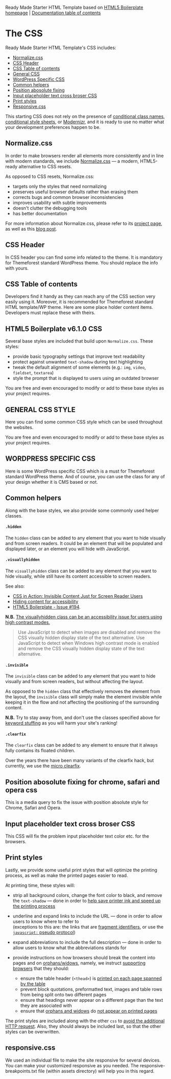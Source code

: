 Ready Made Starter HTML Template based on [HTML5 Boilerplate homepage](https://html5boilerplate.com/) | [Documentation
table of contents](TOC.md)

# The CSS

Ready Made Starter HTML Template's CSS includes:

* [Normalize.css](#normalizecss)
* [CSS Header](#css-header)
* [CSS Table of contents](#css-table-of-contents)
* [General CSS](#general-css)
* [WordPress Specific CSS](#wordpress-specific-css)
* [Common helpers](#common-helpers)
* [Position abosolute fixing](#position-abosolute-fixing)
* [Input placeholder text cross broser CSS](#Input-placeholder-text-cross-broser-css)
* [Print styles](#print-styles)
* [Responsive.css](#responsivecss)

This starting CSS does not rely on the presence of
[conditional class names](https://www.paulirish.com/2008/conditional-stylesheets-vs-css-hacks-answer-neither/),
[conditional style sheets](https://css-tricks.com/how-to-create-an-ie-only-stylesheet/),
or [Modernizr](https://modernizr.com/), and it is ready to use no matter what
your development preferences happen to be.


## Normalize.css

In order to make browsers render all elements more consistently and in line
with modern standards, we include
[Normalize.css](https://necolas.github.io/normalize.css/) — a modern, HTML5-ready
alternative to CSS resets.

As opposed to CSS resets, Normalize.css:

* targets only the styles that need normalizing
* preserves useful browser defaults rather than erasing them
* corrects bugs and common browser inconsistencies
* improves usability with subtle improvements
* doesn't clutter the debugging tools
* has better documentation

For more information about Normalize.css, please refer to its [project
page](https://necolas.github.com/normalize.css/), as well as this
[blog post](http://nicolasgallagher.com/about-normalize-css/).

## CSS Header

In CSS header you can find some info related to the theme. It is mandatory for Themeforest standard WordPress theme. You should replace the info with yours.

## CSS Table of contents

Developers find it handy as they can  reach any of the CSS section very easily using it. Moreover, it is recommended for Themeforest standard HTML template/WP theme. Here are some place holder content items. Developers must replace these with theirs.

## HTML5 Boilerplate v6.1.0 CSS

Several base styles are included that build upon `Normalize.css`. These
styles:

* provide basic typography settings that improve text readability
* protect against unwanted `text-shadow` during text highlighting
* tweak the default alignment of some elements (e.g.: `img`, `video`,
  `fieldset`, `textarea`)
* style the prompt that is displayed to users using an outdated browser

You are free and even encouraged to modify or add to these base styles as your
project requires.

## GENERAL CSS STYLE

Here you can find some common CSS style which can be used throughout the websites.

You are free and even encouraged to modify or add to these base styles as your
project requires.

## WORDPRESS SPECIFIC CSS 

Here is some WordPress specific CSS which is a must for Themeforest standard WordPress theme. And of course, you can use the class for any of your design whether it is CMS based or not.

## Common helpers

Along with the base styles, we also provide some commonly used helper classes.

#### `.hidden`

The `hidden` class can be added to any element that you want to hide visually
and from screen readers. It could be an element that will be populated and
displayed later, or an element you will hide with JavaScript.

#### `.visuallyhidden`

The `visuallyhidden` class can be added to any element that you want to hide
visually, while still have its content accessible to screen readers.

See also:

* [CSS in Action: Invisible Content Just for Screen Reader
  Users](https://webaim.org/techniques/css/invisiblecontent/)
* [Hiding content for
  accessibility](https://snook.ca/archives/html_and_css/hiding-content-for-accessibility)
* [HTML5 Boilerplate - Issue #194](https://github.com/h5bp/html5-boilerplate/issues/194).

__N.B.__ [The visuallyhidden class can be an accessibility issue for users using high contrast modes.](https://www.paciellogroup.com/blog/2012/08/notes-on-accessible-css-image-sprites/)

>Use JavaScript to detect when images are disabled and remove the CSS visually hidden display state of the text alternative.
Use JavaScript to detect when Windows high contrast mode is enabled and remove the CSS visually hidden display state of the text alternative.

#### `.invisible`

The `invisible` class can be added to any element that you want to hide
visually and from screen readers, but without affecting the layout.

As opposed to the `hidden` class that effectively removes the element from the
layout, the `invisible` class will simply make the element invisible while
keeping it in the flow and not affecting the positioning of the surrounding
content.

__N.B.__ Try to stay away from, and don't use the classes specified above for
[keyword stuffing](https://en.wikipedia.org/wiki/Keyword_stuffing) as you will
harm your site's ranking!

#### `.clearfix`

The `clearfix` class can be added to any element to ensure that it always fully
contains its floated children.

Over the years there have been many variants of the clearfix hack, but currently,
we use the [micro clearfix](http://nicolasgallagher.com/micro-clearfix-hack/).


## Position abosolute fixing for chrome, safari and opera css

This is a media query to fix the issue with position absolute style for Chrome, Safari and Opera.

## Input placeholder text cross broser CSS

This CSS will fix the problem input placeholder text color etc. for the browsers.


## Print styles

Lastly, we provide some useful print styles that will optimize the printing
process, as well as make the printed pages easier to read.

At printing time, these styles will:

* strip all background colors, change the font color to black, and remove the
  `text-shadow` — done in order to [help save printer ink and speed up the
  printing process](http://www.sanbeiji.com/archives/953)
* underline and expand links to include the URL — done in order to allow users
  to know where to refer to<br>
  (exceptions to this are: the links that are
  [fragment identifiers](https://developer.mozilla.org/en-US/docs/Web/HTML/Element/a#attr-href),
  or use the
  [`javascript:` pseudo protocol](https://developer.mozilla.org/en-US/docs/Web/JavaScript/Reference/Operators/void#JavaScript_URIs))
* expand abbreviations to include the full description — done in order to allow
  users to know what the abbreviations stands for
* provide instructions on how browsers should break the content into pages and
  on [orphans/widows](https://en.wikipedia.org/wiki/Widows_and_orphans), namely,
  we instruct
  [supporting browsers](https://en.wikipedia.org/wiki/Comparison_of_layout_engines_%28Cascading_Style_Sheets%29#Grammar_and_rules)
  that they should:

  * ensure the table header (`<thead>`) is [printed on each page spanned by the
    table](http://css-discuss.incutio.com/wiki/Printing_Tables)
  * prevent block quotations, preformatted text, images and table rows from
    being split onto two different pages
  * ensure that headings never appear on a different page than the text they
    are associated with
  * ensure that
    [orphans and widows](https://en.wikipedia.org/wiki/Widows_and_orphans) do
    [not appear on printed pages](https://css-tricks.com/almanac/properties/o/orphans/)

The print styles are included along with the other `css` to [avoid the
additional HTTP request](http://www.phpied.com/delay-loading-your-print-css/).
Also, they should always be included last, so that the other styles can be
overwritten.

## responsive.css

We used an individual file to make the site responsive for several devices. You can make your customized responsive as you needed. The responsive-breakpoints.txt file (within assets directory) will help you in this regard.
